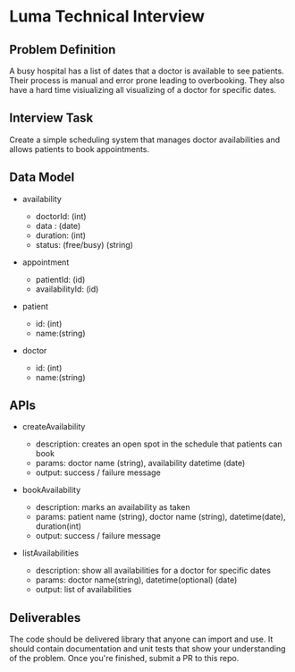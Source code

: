 # Luma Technical Interview

## Problem Definition

A busy hospital has a list of dates that a doctor is available to see patients. Their process is manual and error prone leading to overbooking. They also have a hard time visiualizing all visualizing of a doctor for specific dates. 

## Interview Task

Create a simple scheduling system that manages doctor availabilities and allows patients to book appointments.

## Data Model

* availability
  + doctorId: (int)
  + data : (date)
  + duration: (int)
  + status: (free/busy) (string)

* appointment
  + patientId: (id)
  + availabilityId: (id)

* patient
  + id: (int)  
  + name:(string)

* doctor
  + id: (int)
  + name:(string)


## APIs
* createAvailability
  + description: creates an open spot in the schedule that patients can book
  + params: doctor name (string), availability datetime (date)
  + output: success / failure message

* bookAvailability
  + description: marks an availability as taken
  + params: patient name (string), doctor name (string), datetime(date), duration(int)
  + output: success / failure message

* listAvailabilities
  + description: show all availabilities for a doctor for specific dates
  + params: doctor name(string), datetime(optional) (date) 
  + output: list of availabilities

## Deliverables

The code should be delivered library that anyone can import and use. It should contain documentation and unit tests that show your understanding of the problem. Once you&#39;re finished, submit a PR to this repo.
